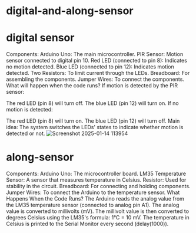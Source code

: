 # digital-and-along-sensor
# digital sensor
Components:
Arduino Uno: The main microcontroller.
PIR Sensor: Motion sensor connected to digital pin 10.
Red LED (connected to pin 8): Indicates no motion detected.
Blue LED (connected to pin 12): Indicates motion detected.
Two Resistors: To limit current through the LEDs.
Breadboard: For assembling the components.
Jumper Wires: To connect the components.
What will happen when the code runs?
If motion is detected by the PIR sensor:

The red LED (pin 8) will turn off.
The blue LED (pin 12) will turn on.
If no motion is detected:

The red LED (pin 8) will turn on.
The blue LED (pin 12) will turn off.
Main idea: The system switches the LEDs' states to indicate whether motion is detected or not.
![Screenshot 2025-01-14 113954](https://github.com/user-attachments/assets/fb415fff-f448-4f45-a29b-505772a18ecc)
# along-sensor
Components:
Arduino Uno: The microcontroller board.
LM35 Temperature Sensor: A sensor that measures temperature in Celsius.
Resistor: Used for stability in the circuit.
Breadboard: For connecting and holding components.
Jumper Wires: To connect the Arduino to the temperature sensor.
What Happens When the Code Runs?
The Arduino reads the analog value from the LM35 temperature sensor (connected to analog pin A1).
The analog value is converted to millivolts (mV).
The millivolt value is then converted to degrees Celsius using the LM35's formula:
1°C = 10 mV.
The temperature in Celsius is printed to the Serial Monitor every second (delay(1000)).
